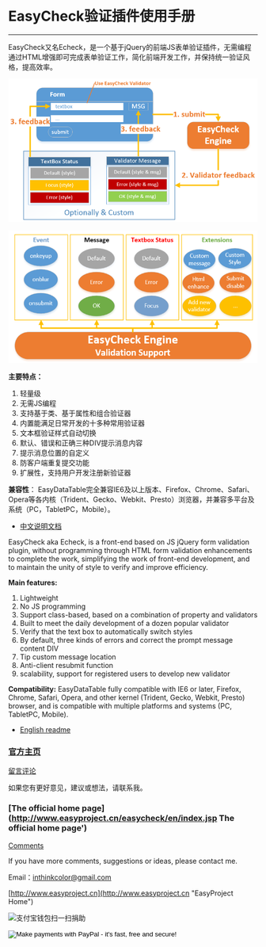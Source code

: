 # EasyCheck验证插件使用手册

---------------

EasyCheck又名Echeck，是一个基于jQuery的前端JS表单验证插件，无需编程通过HTML增强即可完成表单验证工作，简化前端开发工作，并保持统一验证风格，提高效率。

![EasyCheck](doc/images/easycheck.png)

![EasyCheck](doc/images/easycheck-engine.png)

**主要特点：**
1. 轻量级
2. 无需JS编程
3. 支持基于类、基于属性和组合验证器
4. 内置能满足日常开发的十多种常用验证器
5. 文本框验证样式自动切换
6. 默认、错误和正确三种DIV提示消息内容
7. 提示消息位置的自定义
8. 防客户端重复提交功能
9. 扩展性，支持用户开发注册新验证器

**兼容性**：
EasyDataTable完全兼容IE6及以上版本、Firefox、Chrome、Safari、Opera等各内核（Trident、Gecko、Webkit、Presto）浏览器，并兼容多平台及系统（PC，TabletPC，Mobile）。

- [中文说明文档](doc/readme-zh_CN.md)

EasyCheck aka Echeck, is a front-end based on JS jQuery form validation plugin, without programming through HTML form validation enhancements to complete the work, simplifying the work of front-end development, and to maintain the unity of style to verify and improve efficiency.

**Main features:**
1. Lightweight
2. No JS programming
3. Support class-based, based on a combination of property and validators
4. Built to meet the daily development of a dozen popular validator
5. Verify that the text box to automatically switch styles
6. By default, three kinds of errors and correct the prompt message content DIV
7. Tip custom message location
8. Anti-client resubmit function
9. scalability, support for registered users to develop new validator

**Compatibility:**
EasyDataTable fully compatible with IE6 or later, Firefox, Chrome, Safari, Opera, and other kernel (Trident, Gecko, Webkit, Presto) browser, and is compatible with multiple platforms and systems (PC, TabletPC, Mobile).

- [English readme](doc/readme-en.md)


### [官方主页](http://www.easyproject.cn/easycheck/zh-cn/index.jsp '官方主页')

[留言评论](http://www.easyproject.cn/easycheck/zh-cn/index.jsp#donation '留言评论')

如果您有更好意见，建议或想法，请联系我。

### [The official home page](http://www.easyproject.cn/easycheck/en/index.jsp The official home page')

[Comments](http://www.easyproject.cn/easycheck/en/index.jsp#donation 'Comments')

If you have more comments, suggestions or ideas, please contact me.



Email：<inthinkcolor@gmail.com>

[http://www.easyproject.cn](http://www.easyproject.cn "EasyProject Home")

<img alt="支付宝钱包扫一扫捐助" src="http://www.easyproject.cn/images/s.png"  title="支付宝钱包扫一扫捐助"  height="256" width="256"></img>

<p>
<form action="https://www.paypal.com/cgi-bin/webscr" method="post" target="_blank">
<input type="hidden" name="cmd" value="_xclick">
<input type="hidden" name="business" value="inthinkcolor@gmail.com">
<input type="hidden" name="item_name" value="EasyProject development Donation">
<input type="hidden" name="no_note" value="1">
<input type="hidden" name="tax" value="0">
<input type="image" src="http://www.easyproject.cn/images/paypaldonation5.jpg"  title="PayPal donation"  border="0" name="submit" alt="Make payments with PayPal - it's fast, free and secure!">
</form>
</P>
